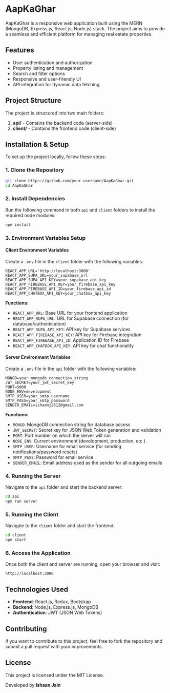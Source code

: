 # AapKaGhar

AapKaGhar is a responsive web application built using the MERN (MongoDB, Express.js, React.js, Node.js) stack. The project aims to provide a seamless and efficient platform for managing real estate properties.

## Features
- User authentication and authorization
- Property listing and management
- Search and filter options
- Responsive and user-friendly UI
- API integration for dynamic data fetching

## Project Structure
The project is structured into two main folders:
1. **api/** - Contains the backend code (server-side)
2. **client/** - Contains the frontend code (client-side)

## Installation & Setup
To set up the project locally, follow these steps:

### 1. Clone the Repository
```sh
git clone https://github.com/your-username/AapKaGhar.git
cd AapKaGhar
```

### 2. Install Dependencies

Run the following command in both `api` and `client` folders to install the required node modules:

```bash
npm install
```

### 3. Environment Variables Setup


#### Client Environment Variables

Create a `.env` file in the `client` folder with the following variables:

```
REACT_APP_URL='http://localhost:3000'
REACT_APP_SUPA_URL=your_supabase_url
REACT_APP_SUPA_API_KEY=your_supabase_api_key
REACT_APP_FIREBASE_API_KEY=your_firebase_api_key
REACT_APP_FIREBASE_API_ID=your_firebase_api_id
REACT_APP_CHATBOX_API_KEY=your_chatbox_api_key
```

**Functions:**
- `REACT_APP_URL`: Base URL for your frontend application
- `REACT_APP_SUPA_URL`: URL for Supabase connection (for database/authentication)
- `REACT_APP_SUPA_API_KEY`: API key for Supabase services
- `REACT_APP_FIREBASE_API_KEY`: API key for Firebase integration
- `REACT_APP_FIREBASE_API_ID`: Application ID for Firebase
- `REACT_APP_CHATBOX_API_KEY`: API key for chat functionality

#### Server Environment Variables

Create a `.env` file in the `api` folder with the following variables:

```
MONGO=your_mongodb_connection_string
JWT_SECRET=your_jwt_secret_key
PORT=5000
NODE_ENV=development
SMTP_USER=your_smtp_username
SMTP_PASS=your_smtp_password
SENDER_EMAIL=ishaanj2612@gmail.com
```

**Functions:**
- `MONGO`: MongoDB connection string for database access
- `JWT_SECRET`: Secret key for JSON Web Token generation and validation
- `PORT`: Port number on which the server will run
- `NODE_ENV`: Current environment (development, production, etc.)
- `SMTP_USER`: Username for email service (for sending notifications/password resets)
- `SMTP_PASS`: Password for email service
- `SENDER_EMAIL`: Email address used as the sender for all outgoing emails

### 4. Running the Server

Navigate to the `api` folder and start the backend server:

```bash
cd api
npm run server
```


### 5. Running the Client

Navigate to the `client` folder and start the frontend:

```bash
cd client
npm start
```

### 6. Access the Application

Once both the client and server are running, open your browser and visit:

```
http://localhost:3000
```

## Technologies Used

* **Frontend**: React.js, Redux, Bootstrap
* **Backend**: Node.js, Express.js, MongoDB
* **Authentication**: JWT (JSON Web Tokens)

## Contributing

If you want to contribute to this project, feel free to fork the repository and submit a pull request with your improvements.

## License

This project is licensed under the MIT License.

Developed by **Ishaan Jain**
